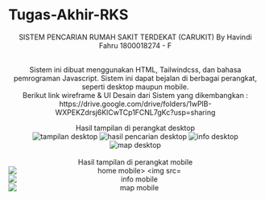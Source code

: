 # Tugas-Akhir-RKS
<center>
SISTEM PENCARIAN RUMAH SAKIT TERDEKAT (CARUKIT) By Havindi Fahru 1800018274 - F
  <br><br>
<p>
  Sistem ini dibuat menggunakan HTML, Tailwindcss, dan bahasa pemrograman Javascript. Sistem ini dapat bejalan di berbagai perangkat, seperti desktop maupun mobile. <br>
  Berikut link wireframe & UI Desain dari Sistem yang dikembangkan : <br>
  https://drive.google.com/drive/folders/1wPlB-WXPEKZdrsj6KlCwTCp1FCNL7gKc?usp=sharing
</p>
Hasil tampilan di perangkat desktop
<br>
<img src="Carukit IMG/home_desktop.jpg" alt="tampilan desktop">
<img src="Carukit IMG/hasilPencarian_desktop.jpg" alt="hasil pencarian desktop">
<img src="Carukit IMG/info_desktop.jpg" alt="info desktop">
<img src="Carukit IMG/map_desktop.jpg" alt="map desktop">
<br>
<br>
Hasil tampilan di perangkat mobile
<br>
<div style="display: flex; justify-content: center; flex-direction: column">
<img src="Carukit IMG/home_mobile.jpg" alt="home mobile>

<img src="Carukit IMG/hasilPencarian_mobile.jpg" alt="hasil pencarian mobile">

<img src="Carukit IMG/info_mobile.jpg" alt="info mobile">

<img src="Carukit IMG/map_mobile.jpg" alt="map mobile">
</div>
